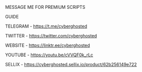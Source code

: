 MESSAGE ME FOR PREMIUM SCRIPTS


GUIDE

TELEGRAM - https://t.me/cyberghosted

TWITTER - https://twitter.com/cyberghosted

WEBSITE - https://linktr.ee/cyberghosted

YOUTUBE - https://youtu.be/cVVQF0k_rLc

SELLIX - https://cyberghosted.sellix.io/product/62b256149e722
